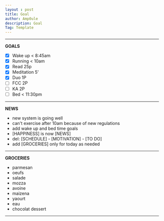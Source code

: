 ```yaml
---
layout : post
title: Goal
author: Amp0ule
description: Goal
Tag: Template
---
```


*****
**GOALS**

- [x] Wake up < 8:45am
- [x] Running < 10am
- [x] Read 25p 
- [x] Meditation 5'
- [x] Duo 1P
- [ ] FCC 2P
- [ ] KA 2P
- [ ] Bed < 11:30pm

*****
**NEWS**

- new system is going well
- can't exercise after 10am because of new regulations
- add wake up and bed time goals
- [HAPPINESS] is now [NEWS]
- del: [SCHEDULE] - [MOTIVATION] - [TO DO]
- add [GROCERIES] only for today as needed

*****
**GROCERIES**

- parmesan
- oeufs
- salade
- mozza
- avoine
- maizena
- yaourt
- eau
- chocolat dessert

---